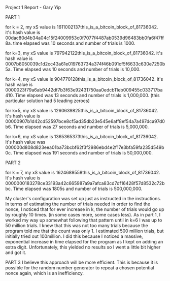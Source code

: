 Project 1 Report - Gary Yip



PART 1

for k = 2, my xS value is 1611002137this_is_a_bitcoin_block_of_81736042. it's hash value is 00dac80d4b34a04c15f24009953c0f7077f4487ab0539d96483bb0fa6f47ff8a. time elapsed was 10 seconds and number of trials is 1000.

for k=3, my xS value is 797942122this_is_a_bitcoin_block_of_81736042. it's hash value is 0007b8050039c1d2cc43a61e019763734a374f46b091cf5f6633c630e7250b5a. Time elapsed was 10 seconds and number of trials is 10,000.

for k=4, my xS value is 904770128this_is_a_bitcoin_block_of_81736042. it's hash value is 0000023f79a6ab9442df7b3f63e92431750aa0edcb11eb009455c033717ba410. Time elapsed was 13 seconds and number of trials is 1,000,000. (this particular solution had 5 leading zeroes)

for k=5, my xS value is 1260639825this_is_a_bitcoin_block_of_81736042. it's hash value is 00000907b1d42cd52597bce8cf5ad35db23e545e6aff8ef54a7a497dca97d0b6. Time elapsed was 27 seconds and number of trials is 5,000,000.

for k=6, my xS value is 1365365373this_is_a_bitcoin_block_of_81736042. It's hash value was 000000d808d823eea01ba73bcbf62f3f2986ebd4e2f17e3bfa59fa235d549b0c. Time elapsed was 191 seconds and number of trials is 50,000,000.


PART 2

for k = 7, my xS value is 1624689558this_is_a_bitcoin_block_of_81736042. It's hash value is 0000000183278ce33193a42c665987a9a7afca83cd7df16428f57d8532c72bbc. Time elapsed was 1805s and number of trials is 500,000,000.

My cluster's configuration was set up just as instructed in the instructions. In terms of estimating the number of trials needed in order to find the nonce, I noticed that for ever increase in k, the number of trials would go up by roughly 10 times. (in some cases more, some cases less). As in part 1, I worked my way up somewhat following that pattern until in k=6 I was up to 50 million trials. I knew that this was not too many trials because the program told me that the count was only 1. I estimated 500 million trials, but initially tried out 100million. I did this because I noticed a massive, exponential increase in time elapsed for the program as I kept on adding an extra digit. Unfortunately, this yielded no results so I went a little bit higher and got it. 


PART 3
I believe this approach will be more efficient. This is because it is possible for the random number generator to repeat a chosen potential nonce again, which is an inefficiency. 